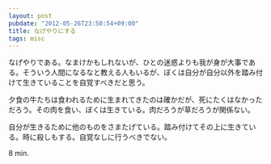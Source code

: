```yaml
---
layout: post
pubdate: "2012-05-26T23:50:54+09:00"
title: なげやりにする
tags: misc
---
```

なげやりである。なまけかもしれないが、ひとの迷惑よりも我が身が大事である。そういう人間になるなと教える人もいるが、ぼくは自分が自分以外を踏み付けて生きていることを自覚すべきだと思う。

夕食の牛たちは食われるために生まれてきたのは確かだが、死にたくはなかっただろう。その肉を食い、ぼくは生きている。肉だろうが草だろうが関係ない。

自分が生きるために他のものをさまたげている。踏み付けてその上に生きている。時に殺しもする。自覚なしに行うべきでない。

8 min.
